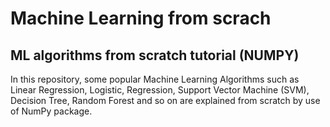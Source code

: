 # Machine Learning from scrach
## ML algorithms from scratch tutorial (NUMPY)

In this repository, some popular Machine Learning Algorithms such as Linear Regression, Logistic, Regression, Support Vector Machine (SVM), Decision Tree, Random Forest and so on are explained from scratch by use of NumPy package.
